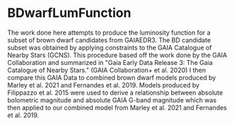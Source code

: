# BDwarfLumFunction
The work done here attempts to produce the luminosity function for a subset of brown dwarf candidates from GAIAEDR3. The BD candidate subset was obtained by applying constraints to the GAIA Catalogue of Nearby Stars (GCNS). This procedure based off the work done by the GAIA Collaboration and summarized in "Gaia Early Data Release 3: The Gaia Catalogue of Nearby Stars." (GAIA Collaboration+ et al. 2020) I then compare this GAIA Data to combined brown dwarf models produced by Marley et al. 2021 and Fernandes et al. 2019. Models produced by Filippazzo et al. 2015 were used to derive a relationship between absolute bolometric magnitude and absolute GAIA G-band magnitude which was then applied to our combined model from Marley et al. 2021 and Fernandes et al. 2019. 
